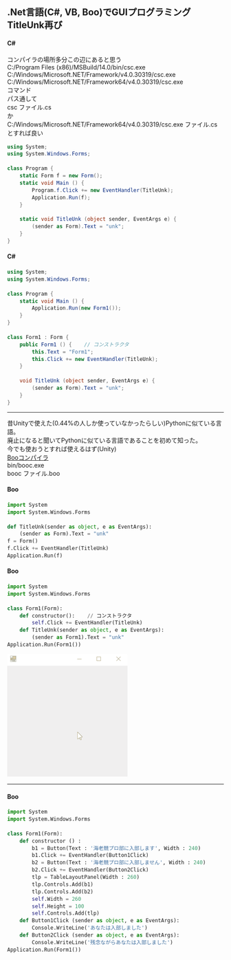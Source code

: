 ## .Net言語(C#, VB, Boo)でGUIプログラミング TitleUnk再び

#### C#
コンパイラの場所多分この辺にあると思う  
C:/Program Files (x86)/MSBuild/14.0/bin/csc.exe  
C:/Windows/Microsoft.NET/Framework/v4.0.30319/csc.exe  
C:/Windows/Microsoft.NET/Framework64/v4.0.30319/csc.exe  
コマンド  
パス通して  
csc ファイル.cs  
か  
C:/Windows/Microsoft.NET/Framework64/v4.0.30319/csc.exe ファイル.cs  
とすれば良い
```cs
using System;
using System.Windows.Forms;

class Program {
    static Form f = new Form();
    static void Main () {
        Program.f.Click += new EventHandler(TitleUnk);
        Application.Run(f);
    }
    
    static void TitleUnk (object sender, EventArgs e) {
        (sender as Form).Text = "unk";
    }
}
```

#### C#
```cs
using System;
using System.Windows.Forms;

class Program {
    static void Main () {
        Application.Run(new Form1());
    }
}

class Form1 : Form {
    public Form1 () {    // コンストラクタ
        this.Text = "Form1";
        this.Click += new EventHandler(TitleUnk);
    }
    
    void TitleUnk (object sender, EventArgs e) {
        (sender as Form).Text = "unk";
    }
}
```
---

昔Unityで使えた(0.44%の人しか使っていなかったらしい)Pythonに似ている言語。  
廃止になると聞いてPythonに似ている言語であることを初めて知った。  
今でも使おうとすれば使えるはず(Unity)  
[Booコンパイラ](https://github.com/boo-lang/boo)  
bin/booc.exe  
booc ファイル.boo
#### Boo
```py
import System
import System.Windows.Forms

def TitleUnk(sender as object, e as EventArgs):
    (sender as Form).Text = "unk"
f = Form()
f.Click += EventHandler(TitleUnk)
Application.Run(f)
```

#### Boo

```py
import System
import System.Windows.Forms

class Form1(Form):
    def constructor():    // コンストラクタ
        self.Click += EventHandler(TitleUnk)
    def TitleUnk(sender as object, e as EventArgs):
        (sender as Form1).Text = "unk"
Application.Run(Form1())
```

![Gif](https://raw.githubusercontent.com/ebi-cp/docs/master/ebi-programing-magazine/13/titleunk.gif)

---

#### Boo
```py
import System
import System.Windows.Forms

class Form1(Form):
    def constructor () :
        b1 = Button(Text : '海老競プロ部に入部します', Width : 240)
        b1.Click += EventHandler(Button1Click)
        b2 = Button(Text : '海老競プロ部に入部しません', Width : 240)
        b2.Click += EventHandler(Button2Click)
        tlp = TableLayoutPanel(Width : 260)
        tlp.Controls.Add(b1)
        tlp.Controls.Add(b2)
        self.Width = 260
        self.Height = 100
        self.Controls.Add(tlp)
    def Button1Click (sender as object, e as EventArgs):
        Console.WriteLine('あなたは入部しました')
    def Button2Click (sender as object, e as EventArgs):
        Console.WriteLine('残念ながらあなたは入部しました')
Application.Run(Form1())
```



